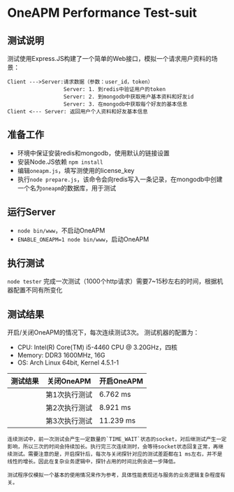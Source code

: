 OneAPM Performance Test-suit
===================

测试说明
-------------
测试使用Express.JS构建了一个简单的Web接口，模拟一个请求用户资料的场景：

```
Client --->Server:请求数据（参数：user_id，token） 
                  Server: 1. 到redis中验证用户的token
                  Server: 2. 到mongodb中获取用户基本资料和好友id
                  Server: 3. 在mongodb中获取每个好友的基本信息
Client <--- Server: 返回用户个人资料和好友基本信息
```

准备工作
------

 - 环境中保证安装redis和mongodb，使用默认的链接设置
  - 安装Node.JS依赖 `npm install`
   - 编辑`oneapm.js`，填写测使用的license_key
   - 执行`node prepare.js`，该命令会向redis写入一条记录，在mongodb中创建一个名为`oneapm`的数据库，用于测试

   运行Server
   ------
   - `node bin/www`，不启动OneAPM
   - `ENABLE_ONEAPM=1 node bin/www`，启动OneAPM

   执行测试
   -----
   `node tester`
   完成一次测试（1000个http请求）需要7~15秒左右的时间，根据机器配置不同有所变化


   测试结果
   ------
   开启/关闭OneAPM的情况下，每次连续测试3次。
   测试机器的配置为：
   - CPU: Intel(R) Core(TM) i5-4460  CPU @ 3.20GHz，四核
   - Memory: DDR3 1600MHz, 16G
   - OS: Arch Linux 64bit, Kernel 4.5.1-1


   | 测试结果          | 关闭OneAPM  | 开启OneAPM |
    ----------------- | -----------| ----------|
    | 第1次执行测试      |  6.762 ms  |  7.683 ms |
    | 第2次执行测试      |  8.921 ms  | 10.070 ms |
    | 第3次执行测试      | 11.239 ms  | 11.897 ms |

    连续测试中，前一次测试会产生一定数量的`TIME_WAIT`状态的socket，对后继测试产生一定影响，所以三次的时间会持续加长。执行完三次连续测时，会等待socket状态回复正常，再继续测试。需要注意的是，开启探针后，每次与关闭探针对应的测试差距都在1 ms左右，并不是线性的增长。因此在复杂业务逻辑中，探针占用的时间比例会进一步降低。

    测试程序仅模拟一个基本的使用情况来作为参考，具体性能表现还与服务的业务逻辑复杂程度有关。
